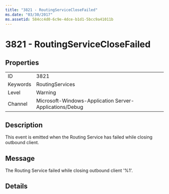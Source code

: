 ```yaml
---
title: "3821 - RoutingServiceCloseFailed"
ms.date: "03/30/2017"
ms.assetid: 584cc4d0-6c9e-4dce-b1d1-5bcc9a41011b
---
```

# 3821 - RoutingServiceCloseFailed
## Properties  


|||  
|-|-|  
|ID|3821|  
|Keywords|RoutingServices|  
|Level|Warning|  
|Channel|Microsoft-Windows-Application Server-Applications/Debug|  

## Description  
 This event is emitted when the Routing Service has failed while closing outbound client.  

## Message  
 The Routing Service failed while closing outbound client '%1'.  

## Details
